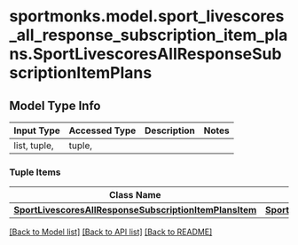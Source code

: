 # sportmonks.model.sport_livescores_all_response_subscription_item_plans.SportLivescoresAllResponseSubscriptionItemPlans

## Model Type Info
Input Type | Accessed Type | Description | Notes
------------ | ------------- | ------------- | -------------
list, tuple,  | tuple,  |  | 

### Tuple Items
Class Name | Input Type | Accessed Type | Description | Notes
------------- | ------------- | ------------- | ------------- | -------------
[**SportLivescoresAllResponseSubscriptionItemPlansItem**](SportLivescoresAllResponseSubscriptionItemPlansItem.md) | [**SportLivescoresAllResponseSubscriptionItemPlansItem**](SportLivescoresAllResponseSubscriptionItemPlansItem.md) | [**SportLivescoresAllResponseSubscriptionItemPlansItem**](SportLivescoresAllResponseSubscriptionItemPlansItem.md) |  | 

[[Back to Model list]](../../README.md#documentation-for-models) [[Back to API list]](../../README.md#documentation-for-api-endpoints) [[Back to README]](../../README.md)

